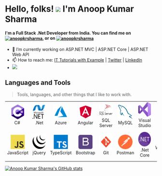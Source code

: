 # Hello, folks! <img src="https://raw.githubusercontent.com/MartinHeinz/MartinHeinz/master/wave.gif" width="30px"> I'm Anoop Kumar Sharma

<h4 align="left">I'm a Full Stack .Net Developer from India. You can find me on <a href="https://twitter.com/anoopkrsharma" target="blank"><img align="center" src="https://raw.githubusercontent.com/rahuldkjain/github-profile-readme-generator/master/src/images/icons/Social/twitter.svg" alt="anoopkrsharma" height="20" width="30" /></a>, or on <a href="https://linkedin.com/in/anoopkrsharma" target="blank"><img align="center" src="https://raw.githubusercontent.com/rahuldkjain/github-profile-readme-generator/master/src/images/icons/Social/linked-in-alt.svg" alt="anoopkrsharma" height="15" width="25" /></a></h4>

- 🔭 I’m currently working on ASP.NET MVC | ASP.NET Core | ASP.NET Web API
- 📫 How to reach me: <a href="https://www.ittutorialswithexample.com/" target="_blank">IT Tutorials with Example</a> | <a href="https://twitter.com/AnoopKrSharma" target="_blank">Twitter</a> | <a href="https://www.linkedin.com/in/anoopkrsharma/" target="_blank">LinkedIn</a>
- ![](https://komarev.com/ghpvc/?username=AnoopKrSharma)

<h2 align="left" id="AnoopKrSharma-Tools">Languages and Tools</h2>

> Tools, languages, and other things that I like to work with.

<table>
  <tr>
    <td align="center" width="96">
      <a href="#AnoopKrSharma-Tools">
        <img src="./Images/csharp.svg" width="48" height="48" alt="C#" />
      </a>
      <br>C#&nbsp;
    </td>
    <td align="center" width="96">
      <a href="#AnoopKrSharma-Tools">
        <img src="./Images/dotnet.svg" width="48" height="48" alt="DotNet" />
      </a>
      <br>.Net
    </td>
    <td align="center" width="96">
      <a href="#AnoopKrSharma-Tools">
        <img src="./Images/azure.svg" width="48" height="48" alt="Azure" />
      </a>
      <br>Azure
    </td>
    <td align="center" width="96">
      <a href="#AnoopKrSharma-Tools">
        <img src="./Images/angular.svg" width="48" height="48" alt="Angular" />
      </a>
      <br>Angular
    </td>
    <td align="center" width="96">
      <a href="#AnoopKrSharma-Tools">
        <img src="./Images/microsoftsqlserver.svg" width="48" height="48" alt="SQL Server" />
      </a>
      <br>SQL Server
    </td>
    <td align="center" width="96">
      <a href="#AnoopKrSharma-Tools">
        <img src="./Images/mysql.svg" width="48" height="48" alt="MySQL" />
      </a>
      <br>MySQL
    </td>
    <td align="center" width="96">
      <a href="#AnoopKrSharma-Tools" >
        <img src="./Images/visualstudio.svg" width="48" height="48" alt="Visual Studio" />
      </a>
      <br>Visual Studio
    </td>
    <td align="center" width="96">
      <a href="#AnoopKrSharma-Tools">
        <img src="./Images/html5.svg" width="48" height="48" alt="HTML" />
      </a>
      <br>HTML
    </td>
    <td align="center" width="96">
      <a href="#AnoopKrSharma-Tools">
        <img src="./Images/css.svg" width="48" height="48" alt="CSS" />
      </a>
      <br>CSS
    </td>
  </tr>
  <tr>
    <td align="center" width="96"> 
      <a href="#AnoopKrSharma-Tools" >
        <img src="./Images/javascript.svg" width="48" height="48" alt="Javascript" />
      </a>
      <br>JavaScript
    </td>
    <td align="center" width="96">
      <a href="#AnoopKrSharma-Tools" >
        <img src="./Images/jquery.svg" width="48" height="48" alt="jQuery" />
      </a>
      <br>jQuery
    </td>
    <td align="center"  width="96">
      <a href="#AnoopKrSharma-Tools">
        <img src="./Images/typescript.svg" width="48" height="48" alt="TypeScript" />
      </a>
      <br>TypeScript
    </td>
    <td align="center"  width="96">
      <a href="#AnoopKrSharma-Tools">
        <img src="./Images/bootstrap.svg" width="48" height="48" alt="Bootstrap" />
      </a>
      <br>Bootstrap
    </td>
    <td align="center" width="96">
      <a href="#AnoopKrSharma-Tools">
        <img src="./Images/git.svg" width="48" height="48" alt="Git" />
      </a>
      <br>Git
    </td>
    <td align="center"  width="96">
      <a href="#AnoopKrSharma-Tools">
        <img src="./Images/postman.svg" width="48" height="48" alt="postman" />
      </a>
      <br>Postman
    </td>
    <td align="center" width="96">
      <a href="#AnoopKrSharma-Tools" >
        <img src="./Images/dotnetcore.svg" width="48" height="48" alt="dotnetcore" />
      </a>
      <br>.Net Core
    </td>
    <td align="center" width="96">
      <a href="#AnoopKrSharma-Tools" >
        <img src="./Images/windowsserver.svg" width="48" height="48" alt="Windows Server IIS" />
      </a>
      <br>Windows Server IIS
    </td>
    <td align="center" width="96">
      <a href="#AnoopKrSharma-Tools" >
        <img src="./Images/photoshop.svg" width="48" height="48" alt="Photoshop" />
      </a>
      <br>Photoshop
    </td>
  </tr>
</table>


[![Anoop Kumar Sharma's GitHub stats](https://github-readme-stats.vercel.app/api?username=AnoopKrSharma)](https://github.com/AnoopKrSharma/github-readme-stats)

